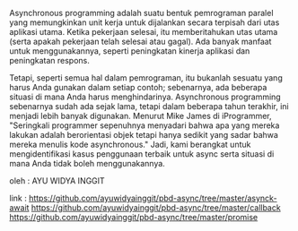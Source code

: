 Asynchronous programming adalah suatu bentuk pemrograman paralel yang memungkinkan unit kerja untuk dijalankan secara terpisah
dari utas aplikasi utama. Ketika pekerjaan selesai, 
itu memberitahukan utas utama (serta apakah pekerjaan telah selesai atau gagal). 
Ada banyak manfaat untuk menggunakannya, seperti peningkatan kinerja aplikasi dan peningkatan respons.

Tetapi, seperti semua hal dalam pemrograman, itu bukanlah sesuatu yang harus Anda gunakan dalam setiap contoh; 
sebenarnya, ada beberapa situasi di mana Anda harus menghindarinya. 
Asynchronous programming sebenarnya sudah ada sejak lama, tetapi dalam beberapa tahun terakhir, ini menjadi lebih banyak digunakan. 
Menurut Mike James di iProgrammer, "Seringkali programmer sepenuhnya menyadari bahwa apa yang mereka lakukan adalah berorientasi objek 
tetapi hanya sedikit yang sadar bahwa mereka menulis kode asynchronous." 
Jadi, kami berangkat untuk mengidentifikasi kasus penggunaan terbaik untuk async serta situasi di mana Anda tidak boleh menggunakannya. 

oleh :
AYU WIDYA INGGIT

link :
https://github.com/ayuwidyainggit/pbd-async/tree/master/asynck-await 
https://github.com/ayuwidyainggit/pbd-async/tree/master/callback
https://github.com/ayuwidyainggit/pbd-async/tree/master/promise